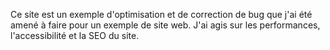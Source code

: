 Ce site est un exemple d'optimisation et de correction de bug que j'ai été amené à faire pour un exemple de site web.
J'ai agis sur les performances, l'accessibilité et la SEO du site.
